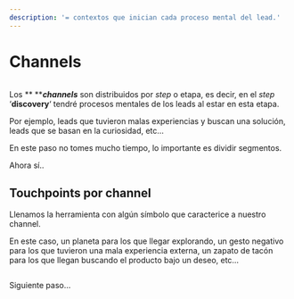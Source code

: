 ```yaml
---
description: '= contextos que inician cada proceso mental del lead.'
---
```


# Channels

<figure><img src="http://luiszorrilla.com/wp-content/uploads/2023/01/Group-57-1-510x326.png" alt=""><figcaption></figcaption></figure>

Los ** **_**channels**_ son distribuidos por _step_ o etapa, es decir, en el _step_ ‘**discovery**‘ tendré procesos mentales de los leads al estar en esta etapa.

Por ejemplo, leads que tuvieron malas experiencias y buscan una solución, leads que se basan en la curiosidad, etc…

En este paso no tomes mucho tiempo, lo importante es dividir segmentos.

Ahora sí..

## Touchpoints por channel

Llenamos la herramienta con algún símbolo que caracterice a nuestro channel.

En este caso, un planeta para los que llegar explorando, un gesto negativo para los que tuvieron una mala experiencia externa, un zapato de tacón para los que llegan buscando el producto bajo un deseo, etc…

<figure><img src="http://luiszorrilla.com/wp-content/uploads/2023/01/Group-81-510x371.png" alt=""><figcaption></figcaption></figure>

Siguiente paso…
